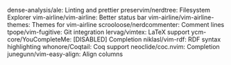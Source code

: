 dense-analysis/ale: Linting and prettier
preservim/nerdtree: Filesystem Explorer
vim-airline/vim-airline: Better status bar
vim-airline/vim-airline-themes: Themes for vim-airline
scrooloose/nerdcommenter: Comment lines
tpope/vim-fugitive: Git integration
lervag/vimtex: LaTeX support
ycm-core/YouCompleteMe: [DISABLED] Completion
niklasl/vim-rdf: RDF syntax highlighting
whonore/Coqtail: Coq support
neoclide/coc.nvim: Completion
junegunn/vim-easy-align: Align columns
